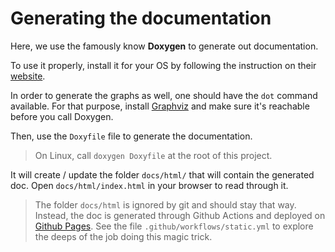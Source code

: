# Generating the documentation

Here, we use the famously know __Doxygen__ to generate out documentation.

To use it properly, install it for your OS by following the instruction on their [website](https://www.doxygen.nl/i).

In order to generate the graphs as well, one should have the `dot` command available.
For that purpose, install [Graphviz](https://graphviz.org/download/) and make sure it's reachable before you call Doxygen.

Then, use the `Doxyfile` file to generate the documentation.

> On Linux, call `doxygen Doxyfile` at the root of this project.

It will create / update the folder `docs/html/` that will contain the generated doc.
Open `docs/html/index.html` in your browser to read through it.

> The folder `docs/html` is ignored by git and should stay that way.
> Instead, the doc is generated through Github Actions and deployed on [Github Pages](https://lbo462.github.io/starflit/).
> See the file `.github/workflows/static.yml` to explore the deeps of the job doing this magic trick.
